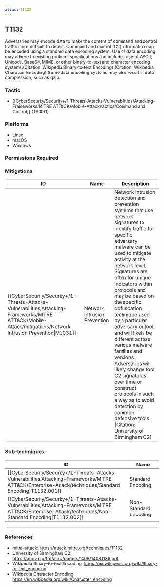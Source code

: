 ```yaml
---
alias: T1132
---
```


## T1132

Adversaries may encode data to make the content of command and control traffic more difficult to detect. Command and control (C2) information can be encoded using a standard data encoding system. Use of data encoding may adhere to existing protocol specifications and includes use of ASCII, Unicode, Base64, MIME, or other binary-to-text and character encoding systems.(Citation: Wikipedia Binary-to-text Encoding) (Citation: Wikipedia Character Encoding) Some data encoding systems may also result in data compression, such as gzip.


### Tactic
- [[CyberSecurity/Security+/1-Threats-Attacks-Vulnerabilities/Attacking-Frameworks/MITRE ATT&CK/Mobile-Attack/tactics/Command and Control]] (TA0011)

### Platforms
- Linux
- macOS
- Windows

### Permissions Required

### Mitigations

| ID | Name | Description |
| --- | --- | --- |
| [[CyberSecurity/Security+/1-Threats-Attacks-Vulnerabilities/Attacking-Frameworks/MITRE ATT&CK/Mobile-Attack/mitigations/Network Intrusion Prevention\|M1031]] | Network Intrusion Prevention | Network intrusion detection and prevention systems that use network signatures to identify traffic for specific adversary malware can be used to mitigate activity at the network level. Signatures are often for unique indicators within protocols and may be based on the specific obfuscation technique used by a particular adversary or tool, and will likely be different across various malware families and versions. Adversaries will likely change tool C2 signatures over time or construct protocols in such a way as to avoid detection by common defensive tools. (Citation: University of Birmingham C2) |

### Sub-techniques

| ID | Name |
| --- | --- |
| [[CyberSecurity/Security+/1-Threats-Attacks-Vulnerabilities/Attacking-Frameworks/MITRE ATT&CK/Enterprise-Attack/techniques/Standard Encoding\|T1132.001]] | Standard Encoding |
| [[CyberSecurity/Security+/1-Threats-Attacks-Vulnerabilities/Attacking-Frameworks/MITRE ATT&CK/Enterprise-Attack/techniques/Non-Standard Encoding\|T1132.002]] | Non-Standard Encoding |


---
### References

- mitre-attack: https://attack.mitre.org/techniques/T1132
- University of Birmingham C2: https://arxiv.org/ftp/arxiv/papers/1408/1408.1136.pdf
- Wikipedia Binary-to-text Encoding: https://en.wikipedia.org/wiki/Binary-to-text_encoding
- Wikipedia Character Encoding: https://en.wikipedia.org/wiki/Character_encoding
